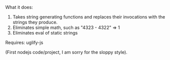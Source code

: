 What it does:

1. Takes string generating functions and replaces their invocations with the strings they produce.
2. Eliminates simple math, such as "4323 - 4322" => 1
3. Eliminates eval of static strings 



Requires: uglify-js

(First nodejs code/project, I am sorry for the sloppy style).

